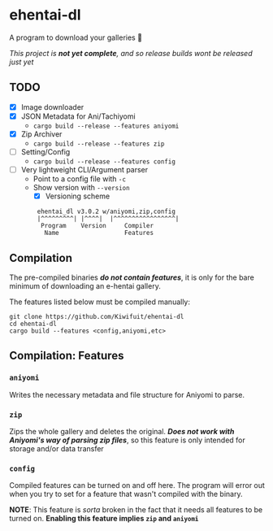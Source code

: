 # ehentai-dl
A program to download your galleries 🦀

*This project is **not yet complete**, and so release builds wont be released just yet*

## TODO
- [x] Image downloader
- [x] JSON Metadata for Ani/Tachiyomi
  - `cargo build --release --features aniyomi`
- [x] Zip Archiver
  - `cargo build --release --features zip`
- [ ] Setting/Config
  - `cargo build --release --features config`
- [ ] Very lightweight CLI/Argument parser
  - Point to a config file with `-c`
  - Show version with `--version`
    - [x] Versioning scheme
     ```
      ehentai_dl v3.0.2 w/aniyomi,zip,config
      |^^^^^^^^^| |^^^^|  |^^^^^^^^^^^^^^^^^|
       Program    Version     Compiler
        Name                  Features
      ```

## Compilation
The pre-compiled binaries ***do not contain features***, it is only for the bare minimum of downloading an e-hentai gallery.

The features listed below must be compiled manually:
```
git clone https://github.com/Kiwifuit/ehentai-dl
cd ehentai-dl
cargo build --features <config,aniyomi,etc>
```

## Compilation: Features
### `aniyomi`
Writes the necessary metadata and file structure for Aniyomi to parse.

### `zip`
Zips the whole gallery and deletes the original. ***Does not work with Aniyomi's way of parsing zip files***, so this feature is only intended for storage and/or data transfer

### `config`
Compiled features can be turned on and off here. The program will error out when you try to set for a feature that wasn't compiled with the binary.

**NOTE**: This feature is *sorta* broken in the fact that it needs all features to be turned on. **Enabling this feature implies `zip` and `aniyomi`**
